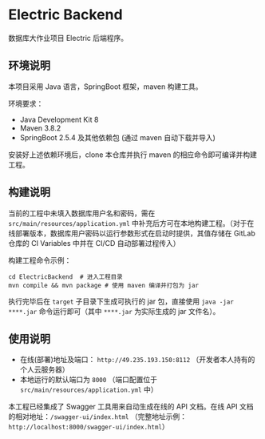 # Electric Backend

数据库大作业项目 Electric 后端程序。

## 环境说明

本项目采用 Java 语言，SpringBoot 框架，maven 构建工具。

环境要求：
- Java Development Kit 8
- Maven 3.8.2
- SpringBoot 2.5.4 及其他依赖包 (通过 maven 自动下载并导入)

安装好上述依赖环境后，clone 本仓库并执行 maven 的相应命令即可编译并构建工程。

## 构建说明

当前的工程中未填入数据库用户名和密码，需在 `src/main/resources/application.yml` 中补充后方可在本地构建工程。（对于在线部署版本，数据库用户密码以运行参数形式在启动时提供，其值存储在 GitLab 仓库的 CI Variables 中并在 CI/CD 自动部署过程传入）

构建工程命令示例：
```shell
cd ElectricBackend  # 进入工程目录
mvn compile && mvn package # 使用 maven 编译并打包为 jar
```

执行完毕后在 `target` 子目录下生成可执行的 jar 包，直接使用 `java -jar ****.jar` 命令运行即可（其中 `****.jar` 为实际生成的 jar 文件名）。

## 使用说明

- 在线(部署)地址及端口： `http://49.235.193.150:8112` （开发者本人持有的个人云服务器）
- 本地运行的默认端口为 `8000` （端口配置位于 `src/main/resources/application.yml` 中）

本工程已经集成了 Swagger 工具用来自动生成在线的 API 文档。在线 API 文档的相对地址：`/swagger-ui/index.html` （完整地址示例：`http://localhost:8000/swagger-ui/index.html`）
